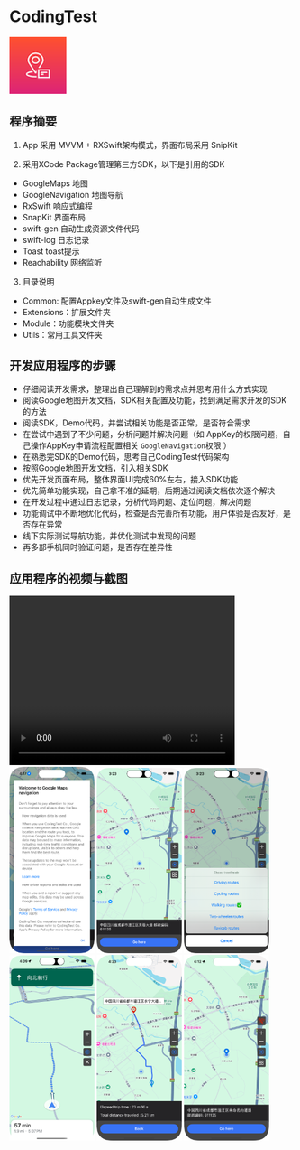 
# CodingTest

<img src="Screenshots/logo.png" width="20%"/>


## 程序摘要

1. App 采用 MVVM + RXSwift架构模式，界面布局采用 SnipKit 

2. 采用XCode Package管理第三方SDK，以下是引用的SDK

* GoogleMaps 地图
* GoogleNavigation 地图导航
* RxSwift    响应式编程
* SnapKit    界面布局
* swift-gen  自动生成资源文件代码
* swift-log  日志记录
* Toast      toast提示
* Reachability  网络监听

3. 目录说明

* Common: 配置Appkey文件及swift-gen自动生成文件
* Extensions：扩展文件夹
* Module：功能模块文件夹
* Utils：常用工具文件夹

## 开发应用程序的步骤

* 仔细阅读开发需求，整理出自己理解到的需求点并思考用什么方式实现
* 阅读Google地图开发文档，SDK相关配置及功能，找到满足需求开发的SDK的方法
* 阅读SDK，Demo代码，并尝试相关功能是否正常，是否符合需求
* 在尝试中遇到了不少问题，分析问题并解决问题（如 AppKey的权限问题，自己操作AppKey申请流程配置相关 `GoogleNavigation`权限 ）
* 在熟悉完SDK的Demo代码，思考自己CodingTest代码架构
* 按照Google地图开发文档，引入相关SDK
* 优先开发页面布局，整体界面UI完成60%左右，接入SDK功能
* 优先简单功能实现，自己拿不准的延期，后期通过阅读文档依次逐个解决
* 在开发过程中通过日志记录，分析代码问题、定位问题，解决问题
* 功能调试中不断地优化代码，检查是否完善所有功能，用户体验是否友好，是否存在异常
* 线下实际测试导航功能，并优化测试中发现的问题
* 再多部手机同时验证问题，是否存在差异性


## 应用程序的视频与截图

<video src="Screenshots/video.mp4" autoplay="true" controls="controls" width="400" height="300">
</video>

<img src="Screenshots/screenshot0.png" width="30%"/>
<img src="Screenshots/screenshot1.png" width="30%"/>
<img src="Screenshots/screenshot2.png" width="30%"/>
<img src="Screenshots/screenshot3.png" width="30%"/>
<img src="Screenshots/screenshot4.png" width="30%"/>
<img src="Screenshots/screenshot5.png" width="30%"/>
